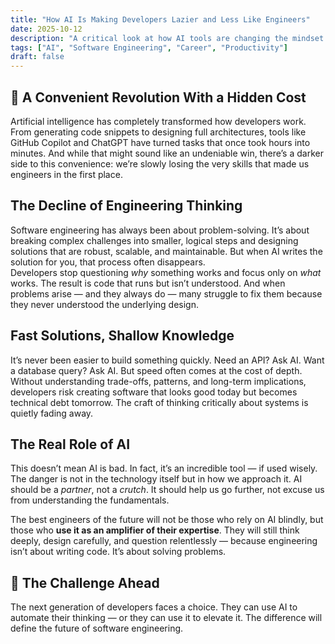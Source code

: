 ```yaml
---
title: "How AI Is Making Developers Lazier and Less Like Engineers"
date: 2025-10-12
description: "A critical look at how AI tools are changing the mindset of software engineers — and why that might not be a good thing."
tags: ["AI", "Software Engineering", "Career", "Productivity"]
draft: false
---
```


## 🤖 A Convenient Revolution With a Hidden Cost

Artificial intelligence has completely transformed how developers work. From generating code snippets to designing full architectures, tools like GitHub Copilot and ChatGPT have turned tasks that once took hours into minutes. And while that might sound like an undeniable win, there’s a darker side to this convenience: we’re slowly losing the very skills that made us engineers in the first place.

## The Decline of Engineering Thinking

Software engineering has always been about problem-solving. It’s about breaking complex challenges into smaller, logical steps and designing solutions that are robust, scalable, and maintainable. But when AI writes the solution for you, that process often disappears.  
Developers stop questioning *why* something works and focus only on *what* works. The result is code that runs but isn’t understood. And when problems arise — and they always do — many struggle to fix them because they never understood the underlying design.

## Fast Solutions, Shallow Knowledge

It’s never been easier to build something quickly. Need an API? Ask AI. Want a database query? Ask AI. But speed often comes at the cost of depth.  
Without understanding trade-offs, patterns, and long-term implications, developers risk creating software that looks good today but becomes technical debt tomorrow. The craft of thinking critically about systems is quietly fading away.

## The Real Role of AI

This doesn’t mean AI is bad. In fact, it’s an incredible tool — if used wisely. The danger is not in the technology itself but in how we approach it. AI should be a *partner*, not a *crutch*. It should help us go further, not excuse us from understanding the fundamentals.  

The best engineers of the future will not be those who rely on AI blindly, but those who **use it as an amplifier of their expertise**. They will still think deeply, design carefully, and question relentlessly — because engineering isn’t about writing code. It’s about solving problems.

## 🚀 The Challenge Ahead

The next generation of developers faces a choice. They can use AI to automate their thinking — or they can use it to elevate it. The difference will define the future of software engineering.

